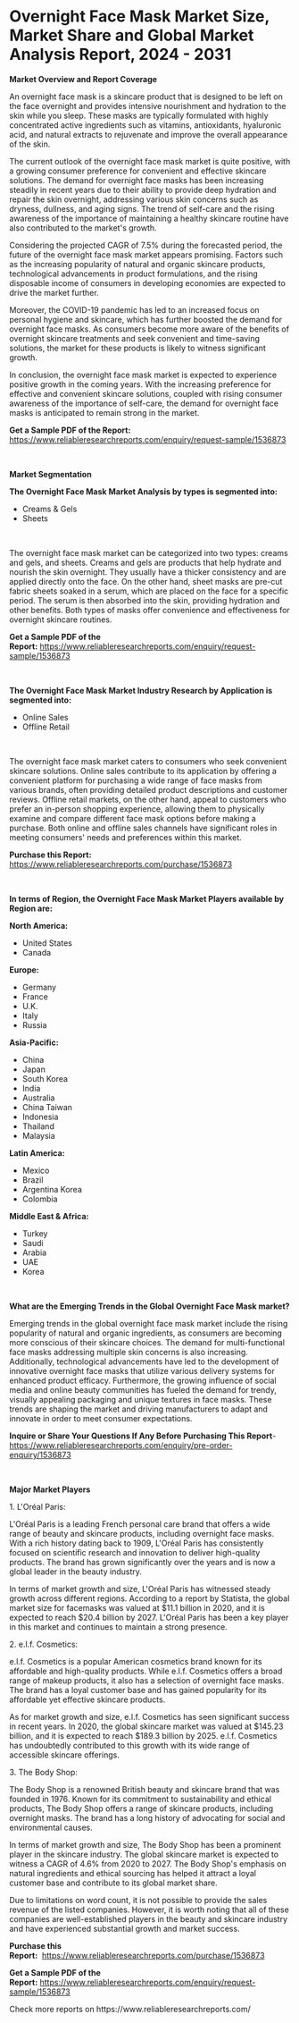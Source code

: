 <p><h1>Overnight Face Mask Market Size, Market Share and Global Market Analysis Report, 2024 - 2031</h1></p><p><strong>Market Overview and Report Coverage</strong></p>
<p><p>An overnight face mask is a skincare product that is designed to be left on the face overnight and provides intensive nourishment and hydration to the skin while you sleep. These masks are typically formulated with highly concentrated active ingredients such as vitamins, antioxidants, hyaluronic acid, and natural extracts to rejuvenate and improve the overall appearance of the skin.</p><p>The current outlook of the overnight face mask market is quite positive, with a growing consumer preference for convenient and effective skincare solutions. The demand for overnight face masks has been increasing steadily in recent years due to their ability to provide deep hydration and repair the skin overnight, addressing various skin concerns such as dryness, dullness, and aging signs. The trend of self-care and the rising awareness of the importance of maintaining a healthy skincare routine have also contributed to the market's growth.</p><p>Considering the projected CAGR of 7.5% during the forecasted period, the future of the overnight face mask market appears promising. Factors such as the increasing popularity of natural and organic skincare products, technological advancements in product formulations, and the rising disposable income of consumers in developing economies are expected to drive the market further.</p><p>Moreover, the COVID-19 pandemic has led to an increased focus on personal hygiene and skincare, which has further boosted the demand for overnight face masks. As consumers become more aware of the benefits of overnight skincare treatments and seek convenient and time-saving solutions, the market for these products is likely to witness significant growth.</p><p>In conclusion, the overnight face mask market is expected to experience positive growth in the coming years. With the increasing preference for effective and convenient skincare solutions, coupled with rising consumer awareness of the importance of self-care, the demand for overnight face masks is anticipated to remain strong in the market.</p></p>
<p><strong>Get a Sample PDF of the Report:</strong> <a href="https://www.reliableresearchreports.com/enquiry/request-sample/1536873">https://www.reliableresearchreports.com/enquiry/request-sample/1536873</a></p>
<p>&nbsp;</p>
<p><strong>Market Segmentation</strong></p>
<p><strong>The Overnight Face Mask Market Analysis by types is segmented into:</strong></p>
<p><ul><li>Creams & Gels</li><li>Sheets</li></ul></p>
<p>&nbsp;</p>
<p><p>The overnight face mask market can be categorized into two types: creams and gels, and sheets. Creams and gels are products that help hydrate and nourish the skin overnight. They usually have a thicker consistency and are applied directly onto the face. On the other hand, sheet masks are pre-cut fabric sheets soaked in a serum, which are placed on the face for a specific period. The serum is then absorbed into the skin, providing hydration and other benefits. Both types of masks offer convenience and effectiveness for overnight skincare routines.</p></p>
<p><strong>Get a Sample PDF of the Report:</strong>&nbsp;<a href="https://www.reliableresearchreports.com/enquiry/request-sample/1536873">https://www.reliableresearchreports.com/enquiry/request-sample/1536873</a></p>
<p>&nbsp;</p>
<p><strong>The Overnight Face Mask Market Industry Research by Application is segmented into:</strong></p>
<p><ul><li>Online Sales</li><li>Offline Retail</li></ul></p>
<p>&nbsp;</p>
<p><p>The overnight face mask market caters to consumers who seek convenient skincare solutions. Online sales contribute to its application by offering a convenient platform for purchasing a wide range of face masks from various brands, often providing detailed product descriptions and customer reviews. Offline retail markets, on the other hand, appeal to customers who prefer an in-person shopping experience, allowing them to physically examine and compare different face mask options before making a purchase. Both online and offline sales channels have significant roles in meeting consumers' needs and preferences within this market.</p></p>
<p><strong>Purchase this Report:</strong>&nbsp; <a href="https://www.reliableresearchreports.com/purchase/1536873">https://www.reliableresearchreports.com/purchase/1536873</a></p>
<p>&nbsp;</p>
<p><strong>In terms of Region, the Overnight Face Mask Market Players available by Region are:</strong></p>
<p>
    <p> <strong> North America: </strong>
        <ul>
            <li>United States</li>
            <li>Canada</li>
        </ul>
        </p> 
    <p> <strong> Europe: </strong>
        <ul>
            <li>Germany</li>
            <li>France</li>
            <li>U.K.</li>
            <li>Italy</li>
            <li>Russia</li>
        </ul>
        </p> 
    <p> <strong> Asia-Pacific: </strong>
        <ul>
            <li>China</li>
            <li>Japan</li>
            <li>South Korea</li>
            <li>India</li>
            <li>Australia</li>
            <li>China Taiwan</li>
            <li>Indonesia</li>
            <li>Thailand</li>
            <li>Malaysia</li>
        </ul>
        </p> 
    <p> <strong> Latin America: </strong>
        <ul>
            <li>Mexico</li>
            <li>Brazil</li>
            <li>Argentina Korea</li>
            <li>Colombia</li>
        </ul>
        </p> 
    <p> <strong> Middle East & Africa: </strong>
        <ul>
            <li>Turkey</li>
            <li>Saudi</li>
            <li>Arabia</li>
            <li>UAE</li>
            <li>Korea</li>
        </ul>
    </p>
    </p>
<p>&nbsp;</p>
<p><strong>What are the Emerging Trends in the Global Overnight Face Mask market?</strong></p>
<p><p>Emerging trends in the global overnight face mask market include the rising popularity of natural and organic ingredients, as consumers are becoming more conscious of their skincare choices. The demand for multi-functional face masks addressing multiple skin concerns is also increasing. Additionally, technological advancements have led to the development of innovative overnight face masks that utilize various delivery systems for enhanced product efficacy. Furthermore, the growing influence of social media and online beauty communities has fueled the demand for trendy, visually appealing packaging and unique textures in face masks. These trends are shaping the market and driving manufacturers to adapt and innovate in order to meet consumer expectations.</p></p>
<p><strong>Inquire or Share Your Questions If Any Before Purchasing This Report</strong>- <a href="https://www.reliableresearchreports.com/enquiry/pre-order-enquiry/1536873">https://www.reliableresearchreports.com/enquiry/pre-order-enquiry/1536873</a></p>
<p>&nbsp;</p>
<p><strong>Major Market Players</strong></p>
<p><p>1. L'Oréal Paris:</p><p>L'Oréal Paris is a leading French personal care brand that offers a wide range of beauty and skincare products, including overnight face masks. With a rich history dating back to 1909, L'Oréal Paris has consistently focused on scientific research and innovation to deliver high-quality products. The brand has grown significantly over the years and is now a global leader in the beauty industry.</p><p>In terms of market growth and size, L'Oréal Paris has witnessed steady growth across different regions. According to a report by Statista, the global market size for facemasks was valued at $11.1 billion in 2020, and it is expected to reach $20.4 billion by 2027. L'Oréal Paris has been a key player in this market and continues to maintain a strong presence.</p><p>2. e.l.f. Cosmetics:</p><p>e.l.f. Cosmetics is a popular American cosmetics brand known for its affordable and high-quality products. While e.l.f. Cosmetics offers a broad range of makeup products, it also has a selection of overnight face masks. The brand has a loyal customer base and has gained popularity for its affordable yet effective skincare products.</p><p>As for market growth and size, e.l.f. Cosmetics has seen significant success in recent years. In 2020, the global skincare market was valued at $145.23 billion, and it is expected to reach $189.3 billion by 2025. e.l.f. Cosmetics has undoubtedly contributed to this growth with its wide range of accessible skincare offerings.</p><p>3. The Body Shop:</p><p>The Body Shop is a renowned British beauty and skincare brand that was founded in 1976. Known for its commitment to sustainability and ethical products, The Body Shop offers a range of skincare products, including overnight masks. The brand has a long history of advocating for social and environmental causes.</p><p>In terms of market growth and size, The Body Shop has been a prominent player in the skincare industry. The global skincare market is expected to witness a CAGR of 4.6% from 2020 to 2027. The Body Shop's emphasis on natural ingredients and ethical sourcing has helped it attract a loyal customer base and contribute to its global market share.</p><p>Due to limitations on word count, it is not possible to provide the sales revenue of the listed companies. However, it is worth noting that all of these companies are well-established players in the beauty and skincare industry and have experienced substantial growth and market success.</p></p>
<p><strong>Purchase this Report:</strong>&nbsp;&nbsp;<a href="https://www.reliableresearchreports.com/purchase/1536873">https://www.reliableresearchreports.com/purchase/1536873</a></p>
<p></p>
<p><strong>Get a Sample PDF of the Report:</strong>&nbsp;<a href="https://www.reliableresearchreports.com/enquiry/request-sample/1536873">https://www.reliableresearchreports.com/enquiry/request-sample/1536873</a></p>
<p>Check more reports on https://www.reliableresearchreports.com/</p>